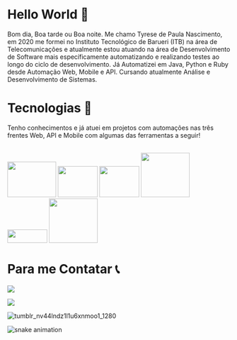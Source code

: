 # Hello World :wave:
Bom dia, Boa tarde ou Boa noite. Me chamo Tyrese de Paula Nascimento, em 2020 me formei no Instituto Tecnológico de Barueri (ITB) na área de Telecomunicações e atualmente estou atuando na área de Desenvolvimento de Software mais específicamente automatizando e realizando testes ao longo do ciclo de desenvolvimento. Já Automatizei em Java, Python e Ruby desde Automação Web, Mobile e API. Cursando atualmente Análise e Desenvolvimento de Sistemas.

# Tecnologias 🚀
Tenho conhecimentos e já atuei em projetos com automações nas três frentes Web, API e Mobile com algumas das ferramentas a seguir! 

<div style="display: inline_block"><br>
  <img aligm="center" alt"Ty-Java" height="80" width="110" src="https://cdn.jsdelivr.net/gh/devicons/devicon/icons/java/java-original-wordmark.svg"> 
  <img aligm="center" alt"Ty-Python" height="70" width="90" src="https://cdn.jsdelivr.net/gh/devicons/devicon/icons/python/python-original-wordmark.svg">
  <img aligm="center" alt"Ty-Ruby" height="70" width="90" src="https://cdn.jsdelivr.net/gh/devicons/devicon/icons/ruby/ruby-original-wordmark.svg">
  <img aligm="center" alt"Ty-Cucumber" height="100" width="110" src="https://cdn.jsdelivr.net/gh/devicons/devicon/icons/cucumber/cucumber-plain-wordmark.svg">
  <img aligm="center" alt"Ty-github" height="30" width="90" src="https://img.shields.io/badge/GitHub-100000?style=for-the-badge&logo=github&logoColor=white">
  <img aligm="center" alt"Ty-Eclipse" height="100" width="110" src="https://cdn.jsdelivr.net/gh/devicons/devicon@latest/icons/eclipse/eclipse-original-wordmark.svg">
  
</div>
  
# Para me Contatar 📞
<div>
<a href="mailto:tyresenascimento@gmail.com" target="_blank"><img src="https://img.shields.io/badge/Gmail-D14836?style=for-the-badge&logo=gmail&logoColor=white" target="_blank"></a>

<a href="https://www.linkedin.com/in/tyrese-de-paula-nascimento-892749207/" target="_blanc"><img src="https://img.shields.io/badge/LinkedIn-0077B5?style=for-the-badge&logo=linkedin&logoColor=white" target="_blank"></a> 


![tumblr_nv44lndz1l1u6xnmoo1_1280](https://github.com/Ter0u/Ter0u/assets/83141560/c6b3201d-c72a-4ee1-adf9-10aaea7ade2c)


![snake animation](https://github.com/Ter0u/Ter0u/blob/output/github-contribution-grid-snake.svg)
  
</div>
